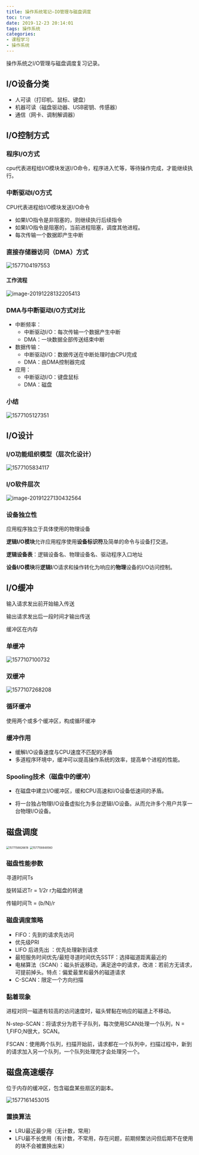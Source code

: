 ```yaml
---
title: 操作系统笔记—IO管理与磁盘调度
toc: true
date: 2019-12-23 20:14:01
tags: 操作系统
categories:
- 课程学习
- 操作系统
---
```


操作系统之I/O管理与磁盘调度复习记录。

<!--more-->

## I/O设备分类

* 人可读（打印机、鼠标、键盘）
* 机器可读（磁盘驱动器、USB密钥、传感器）
* 通信（网卡、调制解调器）

## I/O控制方式

### 程序I/O方式

cpu代表进程给I/O模块发送I/O命令，程序进入忙等，等待操作完成，才能继续执行。

### 中断驱动I/O方式

CPU代表进程给I/O模块发送I/O命令

* 如果I/O指令是非阻塞的，则继续执行后续指令
* 如果I/O指令是阻塞的，当前进程阻塞，调度其他进程。
* 每次传输一个数据即产生中断

### 直接存储器访问（DMA）方式

![1577104197553](操作系统笔记—IO管理与磁盘调度/1577104197553.png)

#### 工作流程

![image-20191228132205413](操作系统笔记—IO管理与磁盘调度/image-20191228132205413.png)

### DMA与中断驱动I/O方式对比

* 中断频率：
  * 中断驱动I/O：每次传输一个数据产生中断
  * DMA：一块数据全部传送结束中断
* 数据传输：
  * 中断驱动I/O：数据传送在中断处理时由CPU完成
  * DMA：由DMA控制器完成
* 应用：
  * 中断驱动I/O：键盘鼠标
  * DMA：磁盘

### 小结

![1577105127351](操作系统笔记—IO管理与磁盘调度/1577105127351.png)

## I/O设计

### I/O功能组织模型（层次化设计）

![1577105834117](操作系统笔记—IO管理与磁盘调度/1577105834117.png)

### I/O软件层次

![image-20191227130432564](操作系统笔记—IO管理与磁盘调度/image-20191227130432564.png)

### 设备独立性

应用程序独立于具体使用的物理设备

**逻辑I/O模块**允许应用程序使用**设备标识符**及简单的命令与设备打交道。

**逻辑设备表**：逻辑设备名、物理设备名、驱动程序入口地址

**设备I/O模块**将**逻辑I**/O请求和操作转化为响应的**物理**设备的I/O访问控制。

## I/O缓冲

输入请求发出前开始输入传送

输出请求发出后一段时间才输出传送

缓冲区在内存

### 单缓冲

![1577107100732](操作系统笔记—IO管理与磁盘调度/1577107100732.png)

### 双缓冲

![1577107268208](操作系统笔记—IO管理与磁盘调度/1577107268208.png)

### 循环缓冲

使用两个或多个缓冲区，构成循环缓冲

### 缓冲作用

* 缓解I/O设备速度与CPU速度不匹配的矛盾
* 多道程序环境中，缓冲可以提高操作系统的效率，提高单个进程的性能。

### Spooling技术（磁盘中的缓冲）

* 在磁盘中建立I/O缓冲区，缓和CPU高速和I/O设备低速间的矛盾。

* 将一台独占物理I/O设备虚拟化为多台逻辑I/O设备。从而允许多个用户共享一台物理I/O设备。

## 磁盘调度

<img src="操作系统笔记—IO管理与磁盘调度/1577158826618.png" alt="1577158826618" style="zoom:50%;" />

<img src="操作系统笔记—IO管理与磁盘调度/1577158848560.png" alt="1577158848560" style="zoom:50%;" />

### 磁盘性能参数

寻道时间Ts

旋转延迟Tr = 1/2r    r为磁盘的转速

传输时间Tt = (b/N)/r

### 磁盘调度策略

* FIFO：先到的请求先访问
* 优先级PRI
* LIFO 后进先出 ：优先处理新到请求
* 最短服务时间优先/最短寻道时间优先SSTF：选择磁道距离最近的
* 电梯算法（SCAN）：磁头折返移动，满足途中的请求，改进：若前方无请求，可提前掉头。特点：偏爱最里和最外的磁道请求
* C-SCAN：限定一个方向扫描

### 黏着现象

进程对同一磁道有较高的访问速度时，磁头臂黏在响应的磁道上不移动。

N-step-SCAN：将请求分为若干子队列，每次使用SCAN处理一个队列，N = 1,FIFO;N很大，SCAN。

FSCAN：使用两个队列，扫描开始前，请求都在一个队列中，扫描过程中，新到的请求加入另一个队列，一个队列处理完才会处理另一个。

## 磁盘高速缓存

位于内存的缓冲区，包含磁盘某些扇区的副本。

![1577161453015](操作系统笔记—IO管理与磁盘调度/1577161453015.png)

### 置换算法

* LRU最近最少用（无计数，常用）
* LFU最不长使用（有计数，不常用，存在问题，前期频繁访问但后期不在使用的块不会被置换出来）